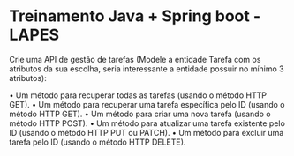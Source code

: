 # Treinamento Java + Spring boot - LAPES

Crie uma API de gestão de tarefas (Modele a entidade Tarefa com os atributos da sua escolha, seria interessante a entidade possuir no mínimo 3 atributos):

• Um método para recuperar todas as tarefas (usando o método HTTP GET).
• Um método para recuperar uma tarefa específica pelo ID (usando o método HTTP GET).
• Um método para criar uma nova tarefa (usando o método HTTP POST).
• Um método para atualizar uma tarefa existente pelo ID (usando o método HTTP PUT ou PATCH).
• Um método para excluir uma tarefa pelo ID (usando o método HTTP DELETE).
